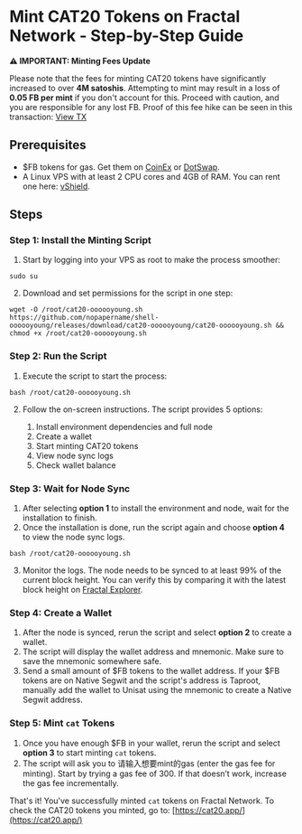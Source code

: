 # Mint CAT20 Tokens on Fractal Network - Step-by-Step Guide

**⚠️ IMPORTANT: Minting Fees Update**

Please note that the fees for minting CAT20 tokens have significantly increased to over **4M satoshis**. Attempting to mint may result in a loss of **0.05 FB per mint** if you don't account for this. Proceed with caution, and you are responsible for any lost FB. Proof of this fee hike can be seen in this transaction: [View TX](https://explorer.unisat.io/fractal-mainnet/tx/a0581673e3e64a89b86227cff09ba4dbe81c8ce14431ef4dbdcc9873934276a5)

## Prerequisites
- $FB tokens for gas. Get them on [CoinEx](https://www.coinex.com/) or [DotSwap](https://www.dotswap.app/v1/swap#F_FB_BTC).
- A Linux VPS with at least 2 CPU cores and 4GB of RAM. You can rent one here: [vShield](https://vshield.com/).

## Steps

### Step 1: Install the Minting Script

1. Start by logging into your VPS as root to make the process smoother:
   
```
sudo su
```

2. Download and set permissions for the script in one step:

```
wget -O /root/cat20-oooooyoung.sh https://github.com/nopapername/shell-oooooyoung/releases/download/cat20-oooooyoung/cat20-oooooyoung.sh && chmod +x /root/cat20-oooooyoung.sh
```

### Step 2: Run the Script

1. Execute the script to start the process:

```
bash /root/cat20-oooooyoung.sh
```

2. Follow the on-screen instructions. The script provides 5 options:

   1. Install environment dependencies and full node  
   2. Create a wallet  
   3. Start minting CAT20 tokens  
   4. View node sync logs  
   5. Check wallet balance

### Step 3: Wait for Node Sync

1. After selecting **option 1** to install the environment and node, wait for the installation to finish.
2. Once the installation is done, run the script again and choose **option 4** to view the node sync logs.

```
bash /root/cat20-oooooyoung.sh
```

3. Monitor the logs. The node needs to be synced to at least 99% of the current block height. You can verify this by comparing it with the latest block height on [Fractal Explorer](https://explorer.unisat.io/fractal-mainnet/block).

### Step 4: Create a Wallet

1. After the node is synced, rerun the script and select **option 2** to create a wallet.
2. The script will display the wallet address and mnemonic. Make sure to save the mnemonic somewhere safe.
3. Send a small amount of $FB tokens to the wallet address. If your $FB tokens are on Native Segwit and the script's address is Taproot, manually add the wallet to Unisat using the mnemonic to create a Native Segwit address.

### Step 5: Mint `cat` Tokens

1. Once you have enough $FB in your wallet, rerun the script and select **option 3** to start minting `cat` tokens.
2. The script will ask you to 请输入想要mint的gas (enter the gas fee for minting). Start by trying a gas fee of 300. If that doesn’t work, increase the gas fee incrementally.

That's it! You've successfully minted `cat` tokens on Fractal Network.
To check the CAT20 tokens you minted, go to: [https://cat20.app/](https://cat20.app/)
